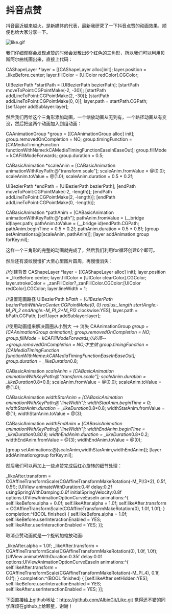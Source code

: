 # 抖音点赞

抖音最近越来越火，是新媒体的代表，最新我研究了一下抖音点赞的动画效果，顺便也给大家分享一下。


![like.gif](https://upload-images.jianshu.io/upload_images/3890613-4d61f32ddf01c53b.gif?imageMogr2/auto-orient/strip)


我们仔细观察会发现点赞的时候会发散出6个红色的三角形，所以我们可以利用贝斯阿尔曲线画出来，直接上代码：   

CAShapeLayer *layer = [[CAShapeLayer alloc]init];
layer.position = _likeBefore.center;
layer.fillColor = [UIColor redColor].CGColor;

UIBezierPath *startPath = [UIBezierPath bezierPath];
[startPath moveToPoint:CGPointMake(-2, -30)];
[startPath addLineToPoint:CGPointMake(2, -30)];
[startPath addLineToPoint:CGPointMake(0, 0)];
layer.path = startPath.CGPath;
[self.layer addSublayer:layer];

然后我们再给这个三角形添加动画，一个缩放动画从无到有，一个路径动画从有变没，然后把这两个动画加入到组动画：

CAAnimationGroup *group = [[CAAnimationGroup alloc] init];
group.removedOnCompletion = NO;
group.timingFunction = [CAMediaTimingFunction       functionWithName:kCAMediaTimingFunctionEaseInEaseOut];
group.fillMode = kCAFillModeForwards;
group.duration = 0.5;

CABasicAnimation *scaleAnim = [CABasicAnimation animationWithKeyPath:@"transform.scale"];
scaleAnim.fromValue = @(0.0);
scaleAnim.toValue = @(1.0);
scaleAnim.duration = 0.5 * 0.2f;

UIBezierPath *endPath = [UIBezierPath bezierPath];
[endPath moveToPoint:CGPointMake(-2, -length)];
[endPath addLineToPoint:CGPointMake(2, -length)];
[endPath addLineToPoint:CGPointMake(0, -length)];

CABasicAnimation *pathAnim = [CABasicAnimation animationWithKeyPath:@"path"];
pathAnim.fromValue = (__bridge id)layer.path;
pathAnim.toValue = (__bridge id)endPath.CGPath;
pathAnim.beginTime = 0.5 * 0.2f;
pathAnim.duration = 0.5 * 0.8f;
[group setAnimations:@[scaleAnim, pathAnim]];
[layer addAnimation:group forKey:nil];

这样一个三角形的完整的动画就完成了，然后我们利用for循环创建6个即可。

然后还有波纹慢慢扩大至心型图片圆周，再慢慢消失：

//创建背景
CAShapeLayer *layer = [[CAShapeLayer alloc] init];
layer.position = _likeBefore.center;
layer.fillColor = [UIColor clearColor].CGColor;
layer.strokeColor = _zanFillColor?_zanFillColor.CGColor:[UIColor redColor].CGColor;
layer.lineWidth = 1;

//设置笔画路径
UIBezierPath *bPath = [UIBezierPath bezierPathWithArcCenter:CGPointMake(0, 0) radius:_length startAngle:-M_PI_2 endAngle:-M_PI_2+M_PI*2 clockwise:YES];
layer.path = bPath.CGPath;
[self.layer addSublayer:layer];

//使用动画组来解决圆圈从小到大 --> 消失
CAAnimationGroup *group = [CAAnimationGroup animation];
group.removedOnCompletion = NO;
group.fillMode = kCAFillModeForwards;//必须-->group.removedOnCompletion = NO;才生效
group.timingFunction = [CAMediaTimingFunction functionWithName:kCAMediaTimingFunctionEaseInEaseOut];
group.duration = _likeDuration*0.8;

CABasicAnimation *scaleAnim = [CABasicAnimation animationWithKeyPath:@"transform.scale"];
scaleAnim.duration = _likeDuration*0.8*0.8;
scaleAnim.fromValue = @(0.0);
scaleAnim.toValue = @(1.0);

CABasicAnimation *widthStarAnim = [CABasicAnimation animationWithKeyPath:@"lineWidth"];
widthStarAnim.beginTime = 0;
widthStarAnim.duration = _likeDuration*0.8*0.8;
widthStarAnim.fromValue = @(1);
widthStarAnim.toValue = @(3);

CABasicAnimation *widthEndAnim = [CABasicAnimation animationWithKeyPath:@"lineWidth"];
widthEndAnim.beginTime = _likeDuration*0.8*0.8;
widthEndAnim.duration = _likeDuration*0.8*0.2;
widthEndAnim.fromValue = @(3);
widthEndAnim.toValue = @(0);

[group setAnimations:@[scaleAnim,widthStarAnim,widthEndAnim]];
[layer addAnimation:group forKey:nil];

然后我们可以再加上一些点赞完成后红心旋转的细节处理：   

_likeAfter.transform =     CGAffineTransformScale(CGAffineTransformMakeRotation(-M_PI/3*2), 0.5f, 0.5f);
[UIView animateWithDuration:0.4f
delay:0.2f
usingSpringWithDamping:0.6f
initialSpringVelocity:0.8f
options:UIViewAnimationOptionCurveEaseIn
animations:^{
self.likeBefore.alpha = 0.0f;
self.likeAfter.alpha = 1.0f;
self.likeAfter.transform = CGAffineTransformScale(CGAffineTransformMakeRotation(0), 1.0f, 1.0f);
}
completion:^(BOOL finished) {
self.likeBefore.alpha = 1.0f;
self.likeBefore.userInteractionEnabled = YES;
self.likeAfter.userInteractionEnabled = YES;
}];

取消点赞动画就是一个旋转加缩放动画:

_likeAfter.alpha = 1.0f;
_likeAfter.transform = CGAffineTransformScale(CGAffineTransformMakeRotation(0), 1.0f, 1.0f);
[UIView animateWithDuration:0.35f
delay:0.0f
options:UIViewAnimationOptionCurveEaseIn
animations:^{
self.likeAfter.transform = CGAffineTransformScale(CGAffineTransformMakeRotation(-M_PI_4), 0.1f, 0.1f);
}
completion:^(BOOL finished) {
[self.likeAfter setHidden:YES];
self.likeBefore.userInteractionEnabled = YES;
self.likeAfter.userInteractionEnabled = YES;
}];

下面直接给上github地址：https://github.com/AlbinGit/Like.git
觉得还不错的同学麻烦在github上给颗星，谢谢！
